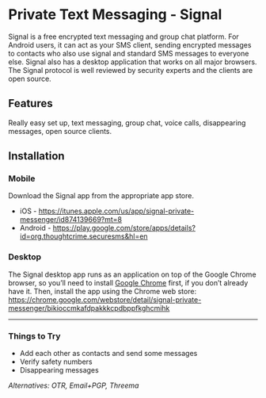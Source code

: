 # Private Text Messaging - Signal
Signal is a free encrypted text messaging and group chat platform. For Android users, it can act as your SMS client, sending encrypted messages to contacts who also use signal and standard SMS messages to everyone else. Signal also has a desktop application that works on all major browsers. The Signal protocol is well reviewed by security experts and the clients are open source.

## Features
Really easy set up, text messaging, group chat, voice calls, disappearing messages, open source clients.

## Installation

### Mobile
Download the Signal app from the appropriate app store.

* iOS - https://itunes.apple.com/us/app/signal-private-messenger/id874139669?mt=8
* Android - https://play.google.com/store/apps/details?id=org.thoughtcrime.securesms&hl=en

### Desktop
The Signal desktop app runs as an application on top of the Google Chrome browser, so you’ll need to install [Google Chrome](https://www.google.com/chrome/browser/desktop/index.html?brand=CHBD&gclid=Cj0KEQiAk5zEBRD9lfno2dek0tsBEiQAWVKyuGZILnz5gcCVgv5qY48TEWstbbpdz2WDmhUtad7dbmgaAuM78P8HAQ) first, if you don’t already have it. Then, install the app using the Chrome web store: https://chrome.google.com/webstore/detail/signal-private-messenger/bikioccmkafdpakkkcpdbppfkghcmihk

-----

### Things to Try
* Add each other as contacts and send some messages
* Verify safety numbers
* Disappearing messages

_Alternatives: OTR, Email+PGP, Threema_
